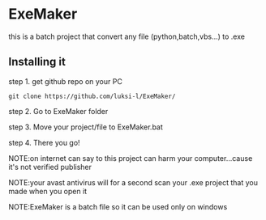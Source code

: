 # ExeMaker

this is a batch project that convert any file (python,batch,vbs...) to .exe

## Installing it

step 1. get github repo on your PC

```
git clone https://github.com/luksi-l/ExeMaker/
```

step 2. Go to ExeMaker folder

step 3. Move your project/file to ExeMaker.bat

step 4. There you go!

NOTE:on internet can say to this project can harm your computer...cause it's not verified publisher

NOTE:your avast antivirus will for a second scan your .exe project that you made when you open it

NOTE:ExeMaker is a batch file so it can be used only on windows
